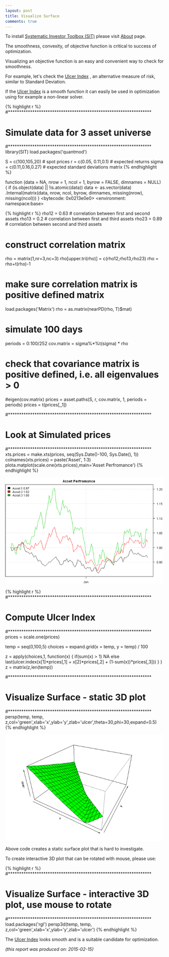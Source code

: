 ```yaml
---
layout: post
title: Visualize Surface
comments: true
---
```



To install [Systematic Investor Toolbox (SIT)](https://github.com/systematicinvestor/SIT) please visit [About](',base.url,'about) page.





The smoothness, convexity, of objective function is critical to success of optimization.

Visualizing an objective function is an easy and convenient way to check for smoothness.

For example, let's check the [Ulcer Index](http://stockcharts.com/school/doku.php?id=chart_school:technical_indicators:ulcer_index)
, an alternative measure of risk, similar to Standard Deviation.

If the [Ulcer Index](http://stockcharts.com/school/doku.php?id=chart_school:technical_indicators:ulcer_index)
is a smooth function it can easily be used in optimization using for example a non-linear solver.



{% highlight r %}
#*****************************************************************
# Simulate data for 3 asset universe
#*****************************************************************
library(SIT)
load.packages('quantmod')

S = c(100,105,20) # spot prices
r = c(0.05, 0.11,0.1) # expected returns
sigma = c(0.11,0.16,0.27) # expected standard deviations
 matrix
{% endhighlight %}

function (data = NA, nrow = 1, ncol = 1, byrow = FALSE, dimnames = NULL) 
{
    if (is.object(data) || !is.atomic(data)) 
        data <- as.vector(data)
    .Internal(matrix(data, nrow, ncol, byrow, dimnames, missing(nrow), 
        missing(ncol)))
}
<bytecode: 0x0213e0e0>
<environment: namespace:base>


{% highlight r %}
rho12 = 0.63 # correlation between first and second assets
rho13 = 0.2 # correlation between first and third assets
rho23 = 0.89 # correlation between second and third assets

# construct correlation matrix
rho = matrix(1,nr=3,nc=3)
rho[upper.tri(rho)] = c(rho12,rho13,rho23)
rho = rho+t(rho)-1

# make sure correlation matrix is positive defined matrix
load.packages('Matrix')
rho = as.matrix(nearPD(rho, T)$mat)


# simulate 100 days
periods = 0:100/252
cov.matrix = sigma%*%t(sigma) * rho
# check that covariance matrix is positive defined, i.e. all eigenvalues > 0
#eigen(cov.matrix)
prices = asset.paths(S, r, cov.matrix, 1, periods = periods)
  prices = t(prices[,,1])

#*****************************************************************
# Look at Simulated prices
#*****************************************************************
xts.prices = make.xts(prices, seq(Sys.Date()-100, Sys.Date(), 1))
  colnames(xts.prices) = paste('Asset', 1:3)
plota.matplot(scale.one(xts.prices),main='Asset Perfromance')
{% endhighlight %}

![plot of chunk plot-2](/public/images/2015-02-14-Visualize-Surface/plot-2-1.png) 

{% highlight r %}
#*****************************************************************
# Compute Ulcer Index
#*****************************************************************
prices = scale.one(prices)

temp = seq(0,100,5)
choices = expand.grid(x = temp, y = temp) / 100

z = apply(choices,1, function(x) {
	if(sum(x) > 1) NA
	else
 	last(ulcer.index(x[1]*prices[,1] + x[2]*prices[,2] + (1-sum(x))*prices[,3]))
}
)
z = matrix(z,len(temp))

#*****************************************************************
# Visualize Surface - static 3D plot
#*****************************************************************
persp(temp, temp, z,col='green',xlab='x',ylab='y',zlab='ulcer',theta=30,phi=30,expand=0.5)
{% endhighlight %}

![plot of chunk plot-2](/public/images/2015-02-14-Visualize-Surface/plot-2-2.png) 

Above code creates a static surface plot that is hard to investigate.

To create interactive 3D plot that can be rotated with mouse, please use:


{% highlight r %}
#*****************************************************************
# Visualize Surface - interactive 3D plot, use mouse to rotate
#*****************************************************************
load.packages('rgl')
persp3d(temp, temp, z,col='green',xlab='x',ylab='y',zlab='ulcer')
{% endhighlight %}

The [Ulcer Index](http://stockcharts.com/school/doku.php?id=chart_school:technical_indicators:ulcer_index)
looks smooth and is a suitable candidate for optimization.


*(this report was produced on: 2015-02-15)*
